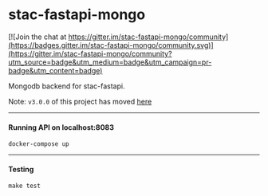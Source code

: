 # stac-fastapi-mongo

[![Join the chat at https://gitter.im/stac-fastapi-mongo/community](https://badges.gitter.im/stac-fastapi-mongo/community.svg)](https://gitter.im/stac-fastapi-mongo/community?utm_source=badge&utm_medium=badge&utm_campaign=pr-badge&utm_content=badge)

Mongodb backend for stac-fastapi.   
     
Note: `v3.0.0` of this project has moved [here](https://github.com/Healy-Hyperspatial/stac-fastapi-mongo)

------
#### Running API on localhost:8083

```docker-compose up```

------
#### Testing

```make test```
